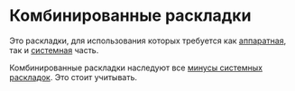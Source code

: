 # Комбинированные раскладки

Это раскладки, для использования которых требуется как [аппаратная](/layouts/hardware.md), так и [системная](/layouts/software.md) часть.

Комбинированные раскладки наследуют все [минусы системных раскладок](/layouts/software.md#минусы). Это стоит учитывать.
